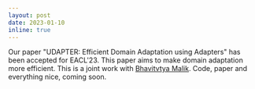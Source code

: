 ```yaml
---
layout: post
date: 2023-01-10
inline: true
---
```


Our paper "UDAPTER: Efficient Domain Adaptation using Adapters" has been accepted for EACL'23. 
This paper aims to make domain adaptation more efficient. This is a joint work with [Bhavitvtya Malik](https://www.linkedin.com/in/bhavitvya-malik-698b5bb?originalSubdomain=in). 
Code, paper and everything nice, coming soon.